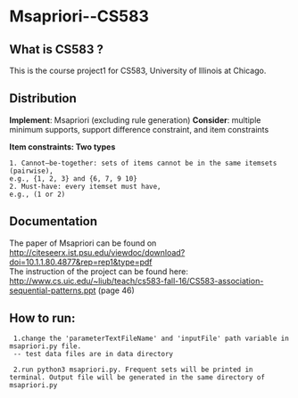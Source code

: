 # Msapriori--CS583
## What is CS583 ?

This is the course project1  for CS583, University of Illinois at Chicago. 

## Distribution

**Implement**:  Msapriori (excluding rule generation)
**Consider**:  multiple minimum supports, support difference constraint, and item constraints

**Item constraints: Two types**  

    1. Cannot–be-together: sets of items cannot be in the same itemsets (pairwise),    
    e.g., {1, 2, 3} and {6, 7, 9 10}  
    2. Must-have: every itemset must have,   
    e.g., (1 or 2)   

## Documentation

The paper of Msapriori can be found on http://citeseerx.ist.psu.edu/viewdoc/download?doi=10.1.1.80.4877&rep=rep1&type=pdf     
The instruction of the project can be found here: http://www.cs.uic.edu/~liub/teach/cs583-fall-16/CS583-association-sequential-patterns.ppt (page 46)      


## How to run:  

     1.change the 'parameterTextFileName' and 'inputFile' path variable in msapriori.py file.     
     -- test data files are in data directory    
 
     2.run python3 msapriori.py. Frequent sets will be printed in terminal. Output file will be generated in the same directory of  msapriori.py   
